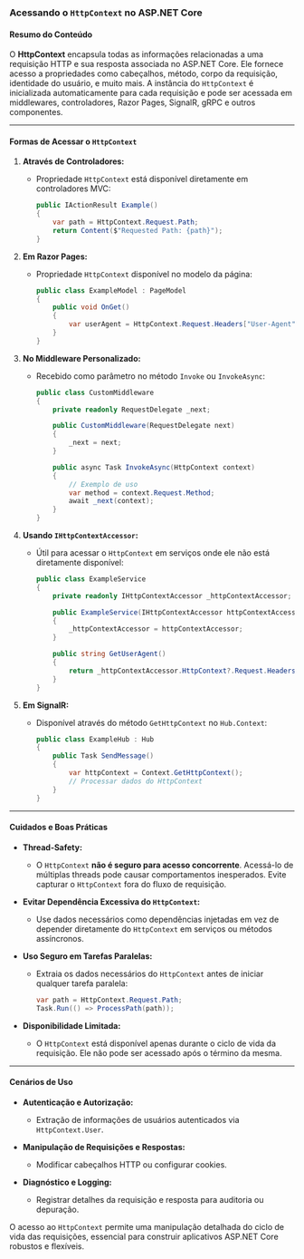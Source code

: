 ### Acessando o `HttpContext` no ASP.NET Core

#### Resumo do Conteúdo
O **HttpContext** encapsula todas as informações relacionadas a uma requisição HTTP e sua resposta associada no ASP.NET Core. Ele fornece acesso a propriedades como cabeçalhos, método, corpo da requisição, identidade do usuário, e muito mais. A instância do `HttpContext` é inicializada automaticamente para cada requisição e pode ser acessada em middlewares, controladores, Razor Pages, SignalR, gRPC e outros componentes.

---

#### Formas de Acessar o `HttpContext`

1. **Através de Controladores:**
   - Propriedade `HttpContext` está disponível diretamente em controladores MVC:
     ```csharp
     public IActionResult Example()
     {
         var path = HttpContext.Request.Path;
         return Content($"Requested Path: {path}");
     }
     ```

2. **Em Razor Pages:**
   - Propriedade `HttpContext` disponível no modelo da página:
     ```csharp
     public class ExampleModel : PageModel
     {
         public void OnGet()
         {
             var userAgent = HttpContext.Request.Headers["User-Agent"];
         }
     }
     ```

3. **No Middleware Personalizado:**
   - Recebido como parâmetro no método `Invoke` ou `InvokeAsync`:
     ```csharp
     public class CustomMiddleware
     {
         private readonly RequestDelegate _next;

         public CustomMiddleware(RequestDelegate next)
         {
             _next = next;
         }

         public async Task InvokeAsync(HttpContext context)
         {
             // Exemplo de uso
             var method = context.Request.Method;
             await _next(context);
         }
     }
     ```

4. **Usando `IHttpContextAccessor`:**
   - Útil para acessar o `HttpContext` em serviços onde ele não está diretamente disponível:
     ```csharp
     public class ExampleService
     {
         private readonly IHttpContextAccessor _httpContextAccessor;

         public ExampleService(IHttpContextAccessor httpContextAccessor)
         {
             _httpContextAccessor = httpContextAccessor;
         }

         public string GetUserAgent()
         {
             return _httpContextAccessor.HttpContext?.Request.Headers["User-Agent"];
         }
     }
     ```

5. **Em SignalR:**
   - Disponível através do método `GetHttpContext` no `Hub.Context`:
     ```csharp
     public class ExampleHub : Hub
     {
         public Task SendMessage()
         {
             var httpContext = Context.GetHttpContext();
             // Processar dados do HttpContext
         }
     }
     ```

---

#### Cuidados e Boas Práticas

- **Thread-Safety:**
   - O `HttpContext` **não é seguro para acesso concorrente**. Acessá-lo de múltiplas threads pode causar comportamentos inesperados. Evite capturar o `HttpContext` fora do fluxo de requisição.

- **Evitar Dependência Excessiva do `HttpContext`:**
   - Use dados necessários como dependências injetadas em vez de depender diretamente do `HttpContext` em serviços ou métodos assíncronos.

- **Uso Seguro em Tarefas Paralelas:**
   - Extraia os dados necessários do `HttpContext` antes de iniciar qualquer tarefa paralela:
     ```csharp
     var path = HttpContext.Request.Path;
     Task.Run(() => ProcessPath(path));
     ```

- **Disponibilidade Limitada:**
   - O `HttpContext` está disponível apenas durante o ciclo de vida da requisição. Ele não pode ser acessado após o término da mesma.

---

#### Cenários de Uso
- **Autenticação e Autorização:**
   - Extração de informações de usuários autenticados via `HttpContext.User`.

- **Manipulação de Requisições e Respostas:**
   - Modificar cabeçalhos HTTP ou configurar cookies.

- **Diagnóstico e Logging:**
   - Registrar detalhes da requisição e resposta para auditoria ou depuração.

O acesso ao `HttpContext` permite uma manipulação detalhada do ciclo de vida das requisições, essencial para construir aplicativos ASP.NET Core robustos e flexíveis.